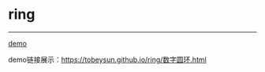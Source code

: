 # ring

***

[demo]( https://tobeysun.github.io/ring/数字圆环.html)



 demo链接展示：https://tobeysun.github.io/ring/数字圆环.html
